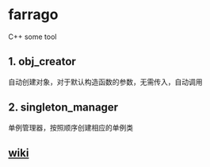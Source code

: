 # farrago
C++ some tool

## 1. obj_creator
自动创建对象，对于默认构造函数的参数，无需传入，自动调用

## 2. singleton_manager
单例管理器，按照顺序创建相应的单例类

## [wiki](https://github.com/leap-ticking/farrago/wiki)
